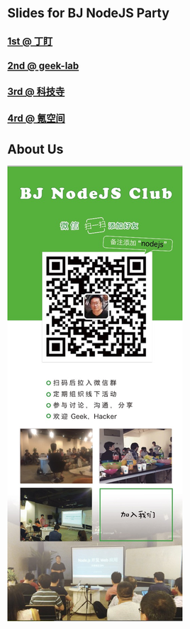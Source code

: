 # Slides for BJ NodeJS Party


## [1st @ 丁盯](https://github.com/bj-nodejs-club/node-party/tree/master/1st)

## [2nd @ geek-lab](https://github.com/bj-nodejs-club/node-party/tree/master/2nd)

## [3rd @ 科技寺](https://github.com/bj-nodejs-club/node-party/tree/master/3rd)

## [4rd @ 氪空间](https://github.com/bj-nodejs-club/node-party/tree/master/4rd)


# About Us

![img2](https://github.com/bj-nodejs-club/node-party/blob/master/poster.png)



